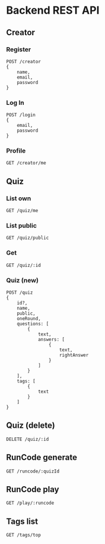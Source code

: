 # Backend REST API
## Creator
### Register
    POST /creator
    {
        name,
        email,
        password
    }
### Log In
    POST /login
    {
        email,
        password
    }
### Profile
    GET /creator/me

## Quiz
### List own
    GET /quiz/me
### List public
    GET /quiz/public
### Get
    GET /quiz/:id
### Quiz (new)
    POST /quiz
    {
        id?,
        name,
        public,
        oneRound,
        questions: [
            {
                text,
                answers: [
                    {
                        text,
                        rightAnswer
                    }
                ]
            }
        ],
        tags: [
            {
                text
            }
        ]
    }
## Quiz (delete)
    DELETE /quiz/:id
## RunCode generate
    GET /runcode/:quizId
## RunCode play
    GET /play/:runcode
## Tags list
    GET /tags/top

